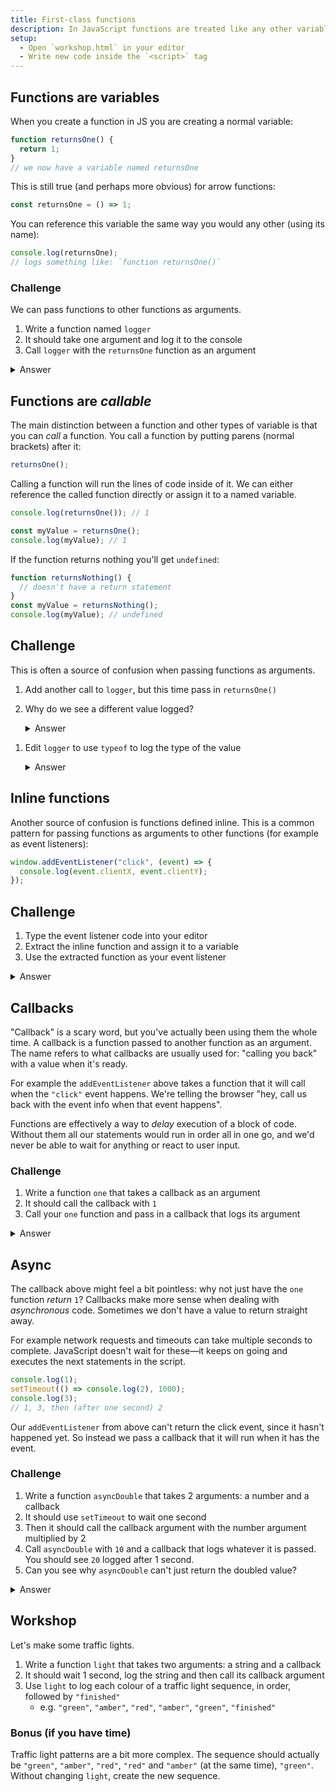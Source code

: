 ```yaml
---
title: First-class functions
description: In JavaScript functions are treated like any other variable. This is sometimes referred to as “first-class functions”. The concept can be confusing, so let's look at some examples.
setup:
  - Open `workshop.html` in your editor
  - Write new code inside the `<script>` tag
---
```


## Functions are variables

When you create a function in JS you are creating a normal variable:

```js
function returnsOne() {
  return 1;
}
// we now have a variable named returnsOne
```

This is still true (and perhaps more obvious) for arrow functions:

```js
const returnsOne = () => 1;
```

You can reference this variable the same way you would any other (using its name):

```js
console.log(returnsOne);
// logs something like: `function returnsOne()`
```

### Challenge

We can pass functions to other functions as arguments.

1. Write a function named `logger`
1. It should take one argument and log it to the console
1. Call `logger` with the `returnsOne` function as an argument

<details>
<summary>Answer</summary>

```js
function logger(thing) {
  console.log(thing);
}

logger(returnsOne);
// function returnsOne()
```

</details>

## Functions are _callable_

The main distinction between a function and other types of variable is that you can _call_ a function. You call a function by putting parens (normal brackets) after it:

```js
returnsOne();
```

Calling a function will run the lines of code inside of it. We can either reference the called function directly or assign it to a named variable.

```js
console.log(returnsOne()); // 1

const myValue = returnsOne();
console.log(myValue); // 1
```

If the function returns nothing you'll get `undefined`:

```js
function returnsNothing() {
  // doesn't have a return statement
}
const myValue = returnsNothing();
console.log(myValue); // undefined
```

## Challenge

This is often a source of confusion when passing functions as arguments.

1. Add another call to `logger`, but this time pass in `returnsOne()`
1. Why do we see a different value logged?

   <details>
   <summary>Answer</summary>

   ```js
   function logger(thing) {
     console.log(thing);
   }

   logger(returnsOne);
   // Logs the function itself: `function returnsOne()`

   logger(returnsOne());
   // Logs the function's return value: `1`
   ```

  </details>

1. Edit `logger` to use `typeof` to log the type of the value

   <details>
   <summary>Answer</summary>

   ```js
   function logger(thing) {
     console.log(typeof thing);
   }

   logger(returnsOne);
   // function

   logger(returnsOne());
   // number
   ```

   </details>

## Inline functions

Another source of confusion is functions defined inline. This is a common pattern for passing functions as arguments to other functions (for example as event listeners):

```js
window.addEventListener("click", (event) => {
  console.log(event.clientX, event.clientY);
});
```

## Challenge

1. Type the event listener code into your editor
1. Extract the inline function and assign it to a variable
1. Use the extracted function as your event listener

<details>
<summary>Answer</summary>

```js
const handleClick = (event) => {
  console.log(event.clientX, event.clientY);
};

window.addEventListener("click", (event) => handleClick(event));
// OR
window.addEventListener("click", handleClick);
// We don't need an extra arrow function if all it does is
// forward arguments on to the function we actually care about
```

It's important to note that we don't want to _call_ our function when we pass it here. This won't work as we need to pass a function, not its return value:

```js
const handleClick = (event) => {
  console.log(event.clientX, event.clientY);
};

window.addEventListener("click", handleClick());
// this is equivalent to:
// window.addEventListener("click", undefined);
// since handleClick doesn't return anything
```

</details>

## Callbacks

"Callback" is a scary word, but you've actually been using them the whole time. A callback is a function passed to another function as an argument. The name refers to what callbacks are usually used for: "calling you back" with a value when it's ready.

For example the `addEventListener` above takes a function that it will call when the `"click"` event happens. We're telling the browser "hey, call us back with the event info when that event happens".

Functions are effectively a way to _delay_ execution of a block of code. Without them all our statements would run in order all in one go, and we'd never be able to wait for anything or react to user input.

### Challenge

1. Write a function `one` that takes a callback as an argument
1. It should call the callback with `1`
1. Call your `one` function and pass in a callback that logs its argument

<details>
<summary>Answer</summary>

```js
function one(callback) {
  callback(1);
}

one((x) => console.log(x));
// OR
one(console.log);
// the extra wrapper arrow fn isn't needed, since all it does
// is forward its argument on to console.log (which is already a fn)
```

</details>

## Async

The callback above might feel a bit pointless: why not just have the `one` function _return_ `1`? Callbacks make more sense when dealing with _asynchronous_ code. Sometimes we don't have a value to return straight away.

For example network requests and timeouts can take multiple seconds to complete. JavaScript doesn't wait for these—it keeps on going and executes the next statements in the script.

```js
console.log(1);
setTimeout(() => console.log(2), 1000);
console.log(3);
// 1, 3, then (after one second) 2
```

Our `addEventListener` from above can't return the click event, since it hasn't happened yet. So instead we pass a callback that it will run when it has the event.

### Challenge

1. Write a function `asyncDouble` that takes 2 arguments: a number and a callback
1. It should use `setTimeout` to wait one second
1. Then it should call the callback argument with the number argument multiplied by 2
1. Call `asyncDouble` with `10` and a callback that logs whatever it is passed. You should see `20` logged after 1 second.
1. Can you see why `asyncDouble` can't just return the doubled value?

<details>
<summary>Answer</summary>

```js
function asyncDouble(num, callback) {
  setTimeout(() => callback(num * 2), 1000);
}

asyncDouble(10, (x) => console.log(x));
// OR
asyncDouble(10, console.log);
// (after one second) logs `20`
```

</details>

## Workshop

Let's make some traffic lights.

1. Write a function `light` that takes two arguments: a string and a callback
1. It should wait 1 second, log the string and then call its callback argument
1. Use `light` to log each colour of a traffic light sequence, in order, followed by `"finished"`
   - e.g. `"green"`, `"amber"`, `"red"`, `"amber"`, `"green"`, `"finished"`

### Bonus (if you have time)

Traffic light patterns are a bit more complex. The sequence should actually be `"green"`, `"amber"`, `"red"`, `"red"` and `"amber"` (at the same time), `"green"`. Without changing `light`, create the new sequence.
